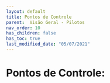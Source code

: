 ```yaml
---
layout: default
title: Pontos de Controle
parent:  Visão Geral - Pilotos
nav_order: 10
has_children: false
has_toc: true
last_modified_date: "05/07/2021"
---
```


<link rel="stylesheet" type="text/css" href="../estilos.css">

<h1> Pontos de Controle: </h1>



